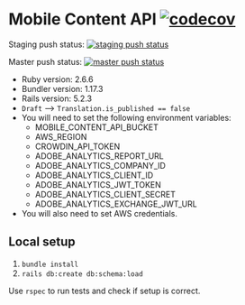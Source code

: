 # Mobile Content API [![codecov](https://codecov.io/gh/CruGlobal/mobile-content-api/branch/master/graph/badge.svg)](https://app.codecov.io/gh/CruGlobal/mobile-content-api)

Staging push status: [![staging push status](https://github.com/CruGlobal/mobile-content-api/actions/workflows/ruby.yml/badge.svg?event=push&branch=staging)](https://github.com/CruGlobal/mobile-content-api/actions/workflows/ruby.yml)

Master push status: [![master push status](https://github.com/CruGlobal/mobile-content-api/actions/workflows/ruby.yml/badge.svg?event=push&branch=master)](https://github.com/CruGlobal/mobile-content-api/actions/workflows/ruby.yml)

* Ruby version: 2.6.6
* Bundler version: 1.17.3
* Rails version: 5.2.3
* `Draft` --> `Translation.is_published == false`
* You will need to set the following environment variables:
    * MOBILE_CONTENT_API_BUCKET
    * AWS_REGION
    * CROWDIN_API_TOKEN
    * ADOBE_ANALYTICS_REPORT_URL
    * ADOBE_ANALYTICS_COMPANY_ID
    * ADOBE_ANALYTICS_CLIENT_ID
    * ADOBE_ANALYTICS_JWT_TOKEN
    * ADOBE_ANALYTICS_CLIENT_SECRET
    * ADOBE_ANALYTICS_EXCHANGE_JWT_URL
* You will also need to set AWS credentials.


## Local setup

1. `bundle install`
1. `rails db:create db:schema:load`

Use `rspec` to run tests and check if setup is correct.
